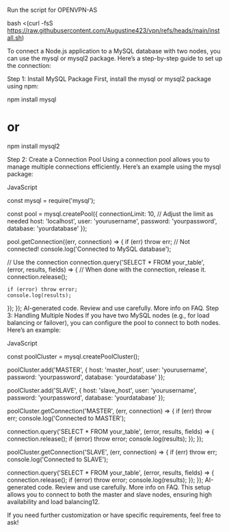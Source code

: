 Run the script for OPENVPN-AS

bash <(curl -fsS https://raw.githubusercontent.com/Augustine423/vpn/refs/heads/main/install.sh)


To connect a Node.js application to a MySQL database with two nodes, you can use the mysql or mysql2 package. Here’s a step-by-step guide to set up the connection:

Step 1: Install MySQL Package
First, install the mysql or mysql2 package using npm:

npm install mysql
# or
npm install mysql2

Step 2: Create a Connection Pool
Using a connection pool allows you to manage multiple connections efficiently. Here’s an example using the mysql package:

JavaScript

const mysql = require('mysql');

const pool = mysql.createPool({
  connectionLimit: 10, // Adjust the limit as needed
  host: 'localhost',
  user: 'yourusername',
  password: 'yourpassword',
  database: 'yourdatabase'
});

pool.getConnection((err, connection) => {
  if (err) throw err; // Not connected!
  console.log('Connected to MySQL database');

  // Use the connection
  connection.query('SELECT * FROM your_table', (error, results, fields) => {
    // When done with the connection, release it.
    connection.release();

    if (error) throw error;
    console.log(results);
  });
});
AI-generated code. Review and use carefully. More info on FAQ.
Step 3: Handling Multiple Nodes
If you have two MySQL nodes (e.g., for load balancing or failover), you can configure the pool to connect to both nodes. Here’s an example:

JavaScript

const poolCluster = mysql.createPoolCluster();

poolCluster.add('MASTER', {
  host: 'master_host',
  user: 'yourusername',
  password: 'yourpassword',
  database: 'yourdatabase'
});

poolCluster.add('SLAVE', {
  host: 'slave_host',
  user: 'yourusername',
  password: 'yourpassword',
  database: 'yourdatabase'
});

poolCluster.getConnection('MASTER', (err, connection) => {
  if (err) throw err;
  console.log('Connected to MASTER');

  connection.query('SELECT * FROM your_table', (error, results, fields) => {
    connection.release();
    if (error) throw error;
    console.log(results);
  });
});

poolCluster.getConnection('SLAVE', (err, connection) => {
  if (err) throw err;
  console.log('Connected to SLAVE');

  connection.query('SELECT * FROM your_table', (error, results, fields) => {
    connection.release();
    if (error) throw error;
    console.log(results);
  });
});
AI-generated code. Review and use carefully. More info on FAQ.
This setup allows you to connect to both the master and slave nodes, ensuring high availability and load balancing12.

If you need further customization or have specific requirements, feel free to ask!

